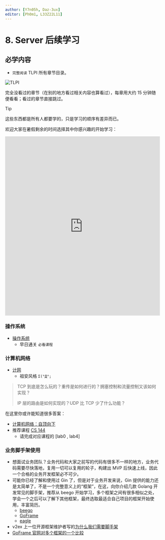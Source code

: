 ```yaml
---
author: [Y7n05h, Daz-3ux]
editor: [Ph0m1, L33Z22L11]
---
```


# 8. Server 后续学习

## 必学内容

- `完整阅读` TLPI 所有章节目录。

![TLPI](https://man7.org/tlpi/cover/TLPI-front-cover-small-256.png)

完全没看过的章节（在别的地方看过相关内容也算看过），每章用大约 15 分钟随便看看；看过的章节直接跳过。

> [!TIP]
>
> 这些东西都是所有人都要学的，只是学习的顺序有差异而已。

欢迎大家在暑假剩余的时间选择其中你感兴趣的开始学习：

<!-- 此处使用 draw.io 提供的嵌入 iframe 功能 -->

<iframe frameborder="0" style="width:100%;height:583px;" src="https://viewer.diagrams.net/?tags=%7B%7D&highlight=0000ff&edit=_blank&layers=1&nav=1#R5Vpbc9o4FP41mtl9oGPL90cbTLYzbdJZMpu0LzsOFsYbY7FCBOivryTLGF%2B4pMUGdpOZRDq6WNKn75yjIwGtP1vfkWA%2B%2FYxDlACohGugDQCEUDFV9o9LNpnEsoxMEJE4zERqIRjF35EUKlK6jEO0KFWkGCc0npeFY5ymaExLsoAQvCpXm%2BCk%2FNV5EKGaYDQOkrr0KQ7pNJPaulLI%2F0BxNJVfNhVZMAvyulKwmAYhXu2INB9ofYIxzVKzdR8lfO3yZcnaDfeUbsdFUEpPafDt41f12Vjf6X%2F%2FRdVH606ZPEW9fJUXdJNPGIVs%2FjKLCZ3iCKdB4hdSj%2BBlGiLercJyRZ1PGM%2BZUGXCfxClGwlmsKSYiaZ0lshStI7p8076K%2B%2FqgyFzg7XsWWQ2MrOgBL9uIbCZZBInSR8nmIhxaxOD%2F25r7pSY4oeV1JdMruICL8lYzj9e9XoPL0%2FR92%2BPnn%2FP1uveoD2Y1eNrs9NQLvQdwjNEyYZVICgJaPxW3juB3ILRtt626Rccs6FARdKll28WSRYt3015FzQgEaKyVQE2S%2BwMoxCJLdC8HQ5N8y1IlnIKAJoJ5Ys6D9LSPjH%2FXfKd601wSnsLgbTLKqj2fC1WOi9nqUj89y3g%2BsCx8h5fSFFkAk8DjtFU5AAXAsfOi9i0sqHI8uruLe%2FN1TSmaDQPBLYrpqDK%2BzBI4ihl6THbD4gc2iBviFC0Pgh9DqGtlTHMKbYqtIcpRdMdxWHYyv7dUsL5vaBql6D4z1NNl0pe7PQD9ZxWKOkSEmx2Ksw51RYHGGvoFbjVihquNtDhwQYskY3hrMTW9xKb8%2FdkYtdY%2FSlOl0yscHYzCnuC5uyvMxSJPnBMQXwb2N4OhbOPnoPC52CseZyxqt1AWbMtxhq3xVjzthi7NapXzVizC8YOgKPmjO3fEGM158oYa90WY50TGauqrVC2gWJGGdAaUi07vvZ%2FFD%2BjI%2FxqOtWq4JdNqTX8nJa0JfA1wBSJ7fIzisPSA%2BDrQm%2F2m1weA7hDrkN9m591PDdv7tVPNg%2BjR%2F%2FL%2BxWs2o2CNdQKnsalNexlIhU%2FT9FcdR7lKGxHx%2B53i87NvXymZyff54%2BPrMz8MFJsNav3MEeErUEasfRos6BoxhJ%2BGsUpQkSIr5VPlVMibOAT1DvlE7wxPmmX9Vnefcwwq5DbHZwa8lVq0xBawGa2TRGG0AOudpppFHbRcZtCfAbvMIsYML%2FeNkU%2FNhdyg8qK%2FJ2PVgxqjemZOIzfqqJfnb%2FDJ%2BmZYrYDYA%2FFKB3gmkeGwsSl0VxaFVnVaMeppt1pTRU1RaduSjcZp%2Bom69y66dcW3mhfWwhP2FWL8D%2FnT1%2F4xvUAxAElwfQB68EVFwKq4KHBtQVvnmkLcY3gmJyT2%2FuEo9ri0mTc2vfr8bPNG%2BOeda1%2B9h6%2FYHs0zu%2F4jHeGHysNWnIkrJZUw4gG6QSTkFXoj1Rdz%2Br28Wy%2B5HdwULlHdIXJ681QtsmV75iy9o3bT3jyWRm2wuGGW71KgFnv%2BCJedS6BIAOObJ5le5HZeZnBs8XTDJHL32Z0gbx2VZ5TrpL%2FB5TTO6Jc9QpgG4I8Qrn33%2F9V7GluX%2Fca4GoDA3ZggGFbUTXuODMvm1ko7ia73Im%2B1ms%2B3a54Pk6DqYVdmtqc5pe%2BaLC4nCds4KnieMUSQ%2F5OqoimXPvZpxqIaES3U0cKthU96y8JU4xw%2BCcK40X9dPsbGy6r6%2F1%2BtVjB62NiW0%2BaBO9cHliAwwEev%2FJDSQ2wO5wEaXQ7eOmXx%2BsMsSa9kVv3%2FeGpOCymwZwnU0zRcSBegvFrJKB7WNIkTpGUhwF5fWCtYioc4A%2BKeHWc%2BWjMca%2B%2FTJ5M4HgMqi%2BTU8x7PAvcatWlcYwa3FYD2sb70WbZ4s165uwUD%2F81%2Fwc%3D"></iframe>

### 操作系统

- [操作系统](../preparation/os)
  - 早日通关 `必看课程`

### 计算机网络

- [计网](../preparation/linux-network-programming)
  - 祖安风格 `Σ(°Д°;`

> TCP 到底是怎么玩的？重传是如何进行的？拥塞控制和流量控制又该如何实现？
>
> IP 层的路由是如何实现的？UDP 比 TCP 少了什么功能？

在这里你或许能知道很多答案：

- [计算机网络：自顶向下](https://book.douban.com/subject/36081529/)
- 推荐课程 [CS 144](https://csdiy.wiki/%E8%AE%A1%E7%AE%97%E6%9C%BA%E7%BD%91%E7%BB%9C/CS144/)
  - 请完成对应课程的 [lab0 , lab4]

### 业务脚手架使用

- 想面试业务团队？业务代码和大家之前写的代码有很多不一样的地方，业务代码需要尽快落地，复用一切可以复用的轮子，构建出 MVP 后快速上线，因此一个合格的业务开发框架必不可少。
- 可能你已经了解和使用过 Gin 了，但是对于业务开发来说，Gin 提供的能力还是太简单了，不是一个完整意义上的“框架”，在这，向你介绍几款 Golang 开发常见的脚手架，推荐从 beego 开始学习，多个框架之间有很多相似之处，学会一个之后可以了解下其他框架，最终选取最适合自己项目的框架开始使用，丰富简历。
  - [beego](https://github.com/beego/beego)
  - [GoFrame](https://github.com/gogf/gf)
  - [eagle](https://github.com/go-eagle/eagle)
- v2ex 上一位开源框架维护者写的[为什么我们需要脚手架](https://v2ex.com/t/1059001)
- [GoFrame 官网对多个框架的一个比较](https://goframe.org/pages/viewpage.action?pageId=3673375)
